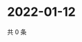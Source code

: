 # 2022-01-12

共 0 条

<!-- BEGIN WEIBO -->
<!-- 最后更新时间 Wed Jan 12 2022 13:13:08 GMT+0800 (China Standard Time) -->

<!-- END WEIBO -->
